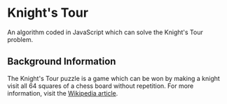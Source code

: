 # Knight's Tour

An algorithm coded in JavaScript which can solve the Knight's Tour problem.

## Background Information

The Knight's Tour puzzle is a game which can be won by making a knight visit all 64 squares of a chess board without repetition. For more information, visit the [Wikipedia article](https://en.wikipedia.org/wiki/Knight%27s_tour).
